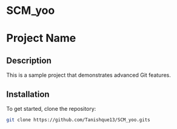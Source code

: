 # SCM_yoo
# Project Name

## Description
This is a sample project that demonstrates advanced Git features.

## Installation
To get started, clone the repository:
```bash
git clone https://github.com/Tanishque13/SCM_yoo.gits

